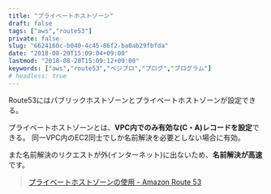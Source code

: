 ```yaml
---
title: "プライベートホストゾーン"
draft: false
tags: ["aws","route53"]
private: false
slug: "6624160c-b040-4c45-86f2-ba0ab29fbfda"
date: "2018-08-20T15:09:04+09:00"
lastmod: "2018-08-20T15:09:12+09:00"
keywords: ["aws","route53","ベジプロ","プログ","プログラム"]
# headless: true
---
```


Route53にはパブリックホストゾーンとプライベートホストゾーンが設定できる。

プライベートホストゾーンとは、**VPC内でのみ有効な(C・A)レコードを設定**できる。
同一VPC内のEC2同士でしか名前解決を必要としない場合に有効。

また名前解決のリクエストが外(インターネット)に出ないため、**名前解決が高速**です。

> [プライベートホストゾーンの使用 - Amazon Route 53](https://docs.aws.amazon.com/ja_jp/Route53/latest/DeveloperGuide/hosted-zones-private.html)
